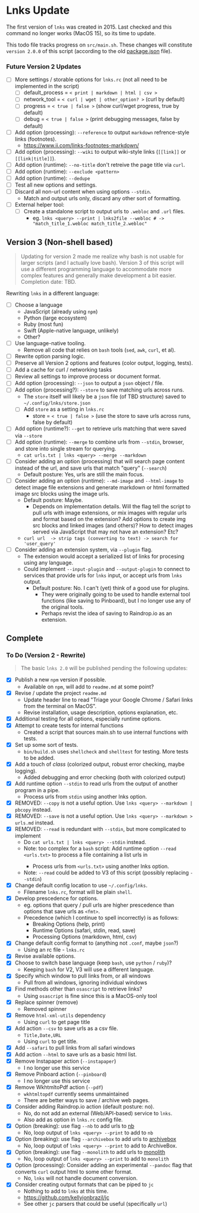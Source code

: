 # Lnks Update

The first version of `lnks` was created in 2015. Last checked and this command no longer works (MacOS 15), so its time to update.

This todo file tracks progress on `src/main.sh`. These changes will constitute `version 2.0.0` of this script (according to the old [package.json](package.json) file).


### Future Version 2 Updates

- [ ] More settings / storable options for `lnks.rc` (not all need to be implemented in the script)
  - [ ] default_process = `< print | markdown | html | csv >`
  - [ ] network_tool = `< curl | wget | other_option? >` (curl by default)
  - [ ] progress = `< true | false >` (show curl/wget progress, true by default)
  - [ ] debug = `< true | false >` (print debugging messages, false by default)
- [ ] Add option (processing): `--reference` to output `markdown` refrence-style links (footnotes).
  - https://www.ii.com/links-footnotes-markdown/
- [ ] Add option (processing): `--wiki` to output wiki-style links (`[[link]]` or `[[link|title]]`).
- [ ] Add option (runtime): `--no-title` don't retreive the page title via `curl`.
- [ ] Add option (runtime): `--exclude <pattern>`
- [ ] Add option (runtime): `--dedupe`
- [ ] Test all new options and settings.
- [ ] Discard all non-url content when using options `--stdin`.
  - Match and output urls only, discard any other sort of formatting.
- [ ] External helper tool:
  - [ ] Create a standalone script to output urls to `.webloc` and `.url` files.
    - eg. `lnks <query> --print | lnks2file --webloc # -> "match_title_1.webloc match_title_2.webloc"`

## Version 3 (Non-shell based)

> Updating for version 2 made me realize why bash is not usable for larger scripts (and I actually love bash). Version 3 of this script will use a different programming language to accommodate more complex features and generally make development a bit easier. Completion date: TBD.

Rewriting `lnks` in a different language:

- [ ] Choose a language
  - JavaScript (already using `npm`)
  - Python (large ecosystem)
  - Ruby (most fun)
  - Swift (Apple-native language, unlikely)
  - Other?
- [ ] Use language-native tooling.
  - Remove all code that relies on `bash` tools (`sed`, `awk`, `curl`, et al).
- [ ] Rewrite option parsing logic.
- [ ] Preserve all Version 2 options and features (color output, logging, tests).
- [ ] Add a cache for curl / networking tasks
- [ ] Review all settings to improve process or document format.
- [ ] Add option (processing): `--json` to output a `json` object / file.
- [ ] Add option (processing?): `--store` to save matching urls across runs.
  - The `store` itself will likely be a `json` file (of TBD structure) saved to `~/.config/lnks/store.json`
  - [ ] Add `store` as a setting in `lnks.rc`
    - store = `< true | false >` (use the store to save urls across runs, false by default)
- [ ] Add option (runtime?): `--get` to retrieve urls matching <query> that were saved via `--store`
- [ ] Add option (runtime): `--merge` to combine urls from `--stdin`, browser, and store into single stream for querying.
  - `cat urls.txt | lnks <query> --merge --markdown`
- [ ] Consider adding an option (processing) that will search page content instead of the url, and save urls that match "query" (`--search`)
  - Default posture: Yes, urls are still the main focus.
- [ ] Consider adding an option (runtime): `--md-image` and `--html-image` to detect image file extensions and generate markdown or html formatted image src blocks using the image urls.
  - Default posture: Maybe.
    - Depends on implementation details. Will the flag tell the script to pull urls with image extensions, or mix images with regular urls and format based on the extension? Add options to create img src blocks and linked images (and others)? How to detect images served via JavaScript that may not have an extension? Etc?
  - `curl url  -> strip tags (converting to text) -> search for 'user_query'`
- [ ] Consider adding an extension system, via `--plugin` flag.
  - The extension would accept a serialized list of links for procesing using any language.
  - Could implement `--input-plugin` and `--output-plugin` to connect to services that provide urls for `lnks` input, or accept urls from `lnks` output.
    - Default posture: No. I can't (yet) think of a good use for plugins.
      - They were originally going to be used to handle external tool functions (like saving to Pinboard), but I no longer use any of the original tools.
      - Perhaps revist the idea of saving to Raindrop.io as an extension.

## Complete

### To Do (Version 2 - Rewrite)

> The basic `lnks 2.0` will be published pending the following updates:

- [x] Publish a new `npm` version if possible.
    - Available on `npm`, will add to `readme.md` at some point?
- [x] Revise / update the project `readme.md`
  - Update header line to read "Triage your Google Chrome / Safari links from the terminal on MacOS".
  - Revise installation, usage description, options explanation, etc.
- [x] Additional testing for all options, especially runtime options.
- [x] Attempt to create tests for internal functions
  - Created a script that sources main.sh to use internal functions with tests.
- [x] Set up some sort of tests.
  - `bin/build.sh` uses `shellcheck` and `shelltest` for testing. More tests to be added.
- [x] Add a touch of *class* (colorized output, robust error checking, maybe logging).
  - Added debugging and error checking (both with colorized output)
- [x] Add runtime option `--stdin` to read urls from the output of another program in a pipe.
  - Process urls from `stdin` using another lnks option.
- [x] REMOVED: `--copy` is not a useful option. Use `lnks <query> --markdown | pbcopy` instead.
- [x] REMOVED: `--save` is not a useful option. Use `lnks <query> --markdown > urls.md` instead.
- [x] REMOVED: `--read` is redundant with `--stdin`, but more complicated to implement
  - Do `cat urls.txt | lnks <query> --stdin` instead.
  - Note: too complex for a `bash` script: Add runtime option `--read <urls.txt>` to process a file containing a list urls in <format>
    - Process urls from `<urls.txt>` using another lnks option.
  - Note: `--read` could be added to V3 of this script (possibly replacing `--stdin`)
- [x] Change default config location to use `~/.config/lnks`.
  - Filename `lnks.rc`, format will be plain `shell`.
- [x] Develop prescedence for options.
  - eg. options that query / pull urls are higher prescedence than options that save urls as `<fmt>`.
  - Precedence (which I continue to spell incorrectly) is as follows:
    - Breaking Options (help, print)
    - Runtime Options (safari, stdin, read, save)
    - Processing Options (markdown, html, csv)
- [x] Change default config format to (anything not `.conf`, maybe `json`?)
  - Using an rc file - `lnks.rc`
- [x] Revise available options.
- [x] Choose to switch base language (keep `bash`, use `python` / `ruby`)?
  - Keeping `bash` for V2, V3 will use a different language.
- [x] Specify which window to pull links from, or all windows
  - Pull from all windows, ignoring individual windows
- [x] Find methods other than `osascript` to retrieve links?
  - Using `osascript` is fine since this is a MacOS-only tool
- [x] Replace spinner (remove)
  - Removed spinner
- [x] Remove `html-xml-utils` dependency
  - Using `curl` to get page title
- [x] Add action `--csv` to save urls as a csv file.
  - `Title,Date,URL`
  - Using `curl` to get title.
- [x] Add `--safari` to pull links from all safari windows
- [x] Add action `--html` to save urls as a basic html list.
- [x] Remove Instapaper action (`--instapaper`)
  - I no longer use this service
- [x] Remove Pinboard action (`--pinboard`)
  - I no longer use this service
- [x] Remove WkhtmltoPdf action (`--pdf`)
  - `wkhtmltopdf` currently seems unmaintained
  - There are better ways to save / archive web pages.
- [x] Consider adding Raindrop.io action (default posture: no).
  - No, do not add an external (Web/API-based) service to `lnks`.
  - Also add as option in `lnks.rc` config file.
- [x] Option (breaking): use flag `--nb` to add urls to [nb](https://xwmx.github.io/nb)
  - No, loop output of `lnks <query> --print` to add to `nb`
- [x] Option (breaking): use flag `--archivebox` to add urls to [archivebox](https://github.com/ArchiveBox/ArchiveBox)
  - No, loop output of `lnks <query> --print` to add to ArchiveBox.
- [x] Option (breaking): use flag `--monolith` to add urls to [monolith](https://github.com/Y2Z/monolith)
  - No, loop output of `lnks <query> --print` to add to `monolith`
- [x] Option (processing): Consider adding an experimental `--pandoc` flag that converts `curl` output
      html to some other format.
  - No, `lnks` will not handle document conversion.
- [x] Consider creating output formats that can be piped to `jc`
  - Nothing to add to `lnks` at this time.
  - https://github.com/kellyjonbrazil/jc
  - See other `jc` parsers that could be useful (specifically `url`)
